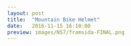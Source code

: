 ```yaml
---
layout: post
title:  "Mountain Bike Helmet"
date:   2016-11-15 16:10:00
preview: images/N57/framsida-FINAL.png
---
```

